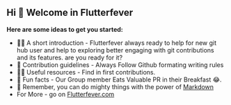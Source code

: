 ## Hi  👋 Welcome in Flutterfever

**Here are some ideas to get you started:**

- 🙋‍♀️ A short introduction - Flutterfever always ready to help for new git hub user and help to exploring better engaging with git contributions and its features. are you ready for it?
- 🌈 Contribution guidelines - Always Follow Github formating writing rules
- 👩‍💻 Useful resources - Find in  first contributions.
- 🍿 Fun facts - Our Group member Eats Valuable PR in their Breakfast 😂.
- 🧙 Remember, you can do mighty things with the power of [Markdown](https://docs.github.com/github/writing-on-github/getting-started-with-writing-and-formatting-on-github/basic-writing-and-formatting-syntax)
- For More - go on [Flutterfever.com](https://flutterfever.com)

